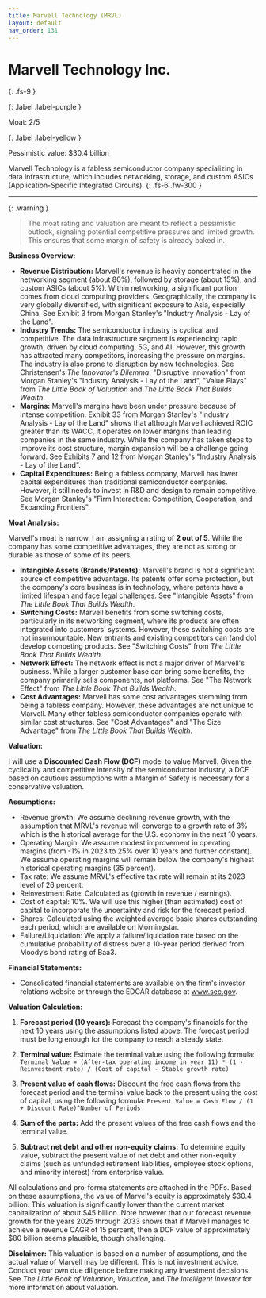 ```yaml
---
title: Marvell Technology (MRVL)
layout: default
nav_order: 131
---
```


# Marvell Technology Inc.
{: .fs-9 }

{: .label .label-purple }

Moat: 2/5

{: .label .label-yellow }

Pessimistic value: $30.4 billion

Marvell Technology is a fabless semiconductor company specializing in data infrastructure, which includes networking, storage, and custom ASICs (Application-Specific Integrated Circuits).
{: .fs-6 .fw-300 }

---

{: .warning } 
>The moat rating and valuation are meant to reflect a pessimistic outlook, signaling potential competitive pressures and limited growth. This ensures that some margin of safety is already baked in.

**Business Overview:**

* **Revenue Distribution:** Marvell's revenue is heavily concentrated in the networking segment (about 80%), followed by storage (about 15%), and custom ASICs (about 5%).  Within networking, a significant portion comes from cloud computing providers. Geographically, the company is very globally diversified, with significant exposure to Asia, especially China.  See Exhibit 3 from Morgan Stanley's "Industry Analysis - Lay of the Land".
* **Industry Trends:** The semiconductor industry is cyclical and competitive.  The data infrastructure segment is experiencing rapid growth, driven by cloud computing, 5G, and AI.  However, this growth has attracted many competitors, increasing the pressure on margins. The industry is also prone to disruption by new technologies. See Christensen's _The Innovator's Dilemma_, "Disruptive Innovation" from Morgan Stanley's "Industry Analysis - Lay of the Land", "Value Plays" from _The Little Book of Valuation_ and _The Little Book That Builds Wealth_.
* **Margins:** Marvell's margins have been under pressure because of intense competition. Exhibit 33 from Morgan Stanley's "Industry Analysis - Lay of the Land" shows that although Marvell achieved ROIC greater than its WACC, it operates on lower margins than leading companies in the same industry.  While the company has taken steps to improve its cost structure, margin expansion will be a challenge going forward. See Exhibits 7 and 12 from Morgan Stanley's "Industry Analysis - Lay of the Land".
* **Capital Expenditures:**  Being a fabless company, Marvell has lower capital expenditures than traditional semiconductor companies. However, it still needs to invest in R&D and design to remain competitive. See Morgan Stanley's "Firm Interaction: Competition, Cooperation, and Expanding Frontiers".

**Moat Analysis:**

Marvell's moat is narrow. I am assigning a rating of **2 out of 5**. While the company has some competitive advantages, they are not as strong or durable as those of some of its peers.

* **Intangible Assets (Brands/Patents):** Marvell's brand is not a significant source of competitive advantage. Its patents offer some protection, but the company's core business is in technology, where patents have a limited lifespan and face legal challenges. See "Intangible Assets" from _The Little Book That Builds Wealth_.
* **Switching Costs:**  Marvell benefits from some switching costs, particularly in its networking segment, where its products are often integrated into customers' systems.  However, these switching costs are not insurmountable.  New entrants and existing competitors can (and do) develop competing products. See "Switching Costs" from _The Little Book That Builds Wealth_.
* **Network Effect:** The network effect is not a major driver of Marvell's business.  While a larger customer base can bring some benefits, the company primarily sells components, not platforms. See "The Network Effect" from _The Little Book That Builds Wealth_.
* **Cost Advantages:**  Marvell has some cost advantages stemming from being a fabless company. However, these advantages are not unique to Marvell. Many other fabless semiconductor companies operate with similar cost structures. See "Cost Advantages" and "The Size Advantage" from _The Little Book That Builds Wealth_.

**Valuation:**

I will use a **Discounted Cash Flow (DCF)** model to value Marvell.  Given the cyclicality and competitive intensity of the semiconductor industry, a DCF based on cautious assumptions with a Margin of Safety is necessary for a conservative valuation.


**Assumptions:**
<callout type="important">
* Revenue growth: We assume declining revenue growth, with the assumption that MRVL's revenue will converge to a growth rate of 3% which is the historical average for the U.S. economy in the next 10 years. 
* Operating Margin: We assume modest improvement in operating margins (from -1% in 2023 to 25% over 10 years and further constant). We assume operating margins will remain below the company's highest historical operating margins (35 percent). 
* Tax rate: We assume MRVL's effective tax rate will remain at its 2023 level of 26 percent.
* Reinvestment Rate: Calculated as (growth in revenue / earnings).
* Cost of capital: 10%. We will use this higher (than estimated) cost of capital to incorporate the uncertainty and risk for the forecast period.
* Shares: Calculated using the weighted average basic shares outstanding each period, which are available on Morningstar.
* Failure/Liquidation:  We apply a failure/liquidation rate based on the cumulative probability of distress over a 10-year period derived from Moody’s bond rating of Baa3.
</callout>

**Financial Statements:**
* Consolidated financial statements are available on the firm's investor relations website or through the EDGAR database at www.sec.gov.

**Valuation Calculation:**

1. **Forecast period (10 years):** Forecast the company's financials for the next 10 years using the assumptions listed above. The forecast period must be long enough for the company to reach a steady state. 


2. **Terminal value:** Estimate the terminal value using the following formula:
    `Terminal Value = (After-tax operating income in year 11) * (1 - Reinvestment rate) / (Cost of capital - Stable growth rate)`

3. **Present value of cash flows:** Discount the free cash flows from the forecast period and the terminal value back to the present using the cost of capital, using the following formula:
    `Present Value = Cash Flow / (1 + Discount Rate)^Number of Periods`

4. **Sum of the parts:**  Add the present values of the free cash flows and the terminal value.

5. **Subtract net debt and other non-equity claims:** To determine equity value, subtract the present value of net debt and other non-equity claims (such as unfunded retirement liabilities, employee stock options, and minority interest) from enterprise value.


<callout type="note">

All calculations and pro-forma statements are attached in the PDFs.  Based on these assumptions, the value of Marvel's equity is approximately $30.4 billion. This valuation is significantly lower than the current market capitalization of about $45 billion. Note however that our forecast revenue growth for the years 2025 through 2033 shows that if Marvell manages to achieve a revenue CAGR of 15 percent, then a DCF value of approximately $80 billion seems plausible, though challenging. 

</callout>

**Disclaimer:**  This valuation is based on a number of assumptions, and the actual value of Marvell may be different.  This is not investment advice. Conduct your own due diligence before making any investment decisions.  See _The Little Book of Valuation_, _Valuation_, and _The Intelligent Investor_ for more information about valuation.
